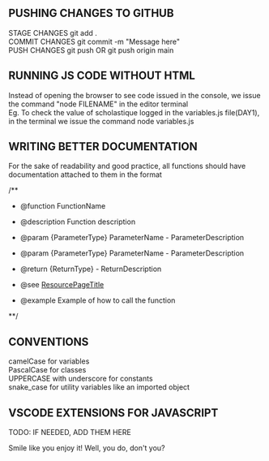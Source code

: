 ## PUSHING CHANGES TO GITHUB

STAGE CHANGES git add .\
COMMIT CHANGES git commit -m "Message here"\
PUSH CHANGES git push OR git push origin main


## RUNNING JS CODE WITHOUT HTML

Instead of opening the browser to see code issued in the console, we issue the command "node FILENAME" in the editor terminal\
Eg. To check the value of scholastique logged in the variables.js file(DAY1), in the terminal we issue the command node variables.js

## WRITING BETTER DOCUMENTATION
    
For the sake of readability and good practice, all functions should have documentation attached to them in the format

/**
 * @function FunctionName
 * @description Function description
 * @param {ParameterType} ParameterName - ParameterDescription
 * @param {ParameterType} ParameterName - ParameterDescription

 * @return {ReturnType} - ReturnDescription
 * @see [ResourcePageTitle](PageUrl)
 * @example Example of how to call the function
 
**/

## CONVENTIONS

camelCase for variables\
PascalCase for classes\
UPPERCASE with underscore for constants\
snake_case for utility variables like an imported object

## VSCODE EXTENSIONS FOR JAVASCRIPT

TODO: IF NEEDED, ADD THEM HERE




Smile like you enjoy it! Well, you do, don't you?